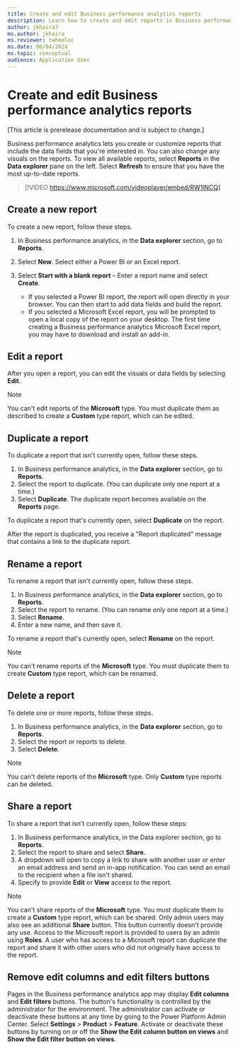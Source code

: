 ```yaml
---
title: Create and edit Business performance analytics reports
description: Learn how to create and edit reports in Business performance analytics, including outlines on duplicating, renaming, sharing, and deleting reports.
author: jkhaira7
ms.author: jkhaira 
ms.reviewer: twheeloc
ms.date: 06/04/2024
ms.topic: conceptual
audience: Application User
---
```


# Create and edit Business performance analytics reports

[This article is prerelease documentation and is subject to change.]

Business performance analytics lets you create or customize reports that include the data fields that you're interested in. You can also change any visuals on the reports. To view all available reports, select **Reports** in the **Data explorer** pane on the left. Select **Refresh** to ensure that you have the most up-to-date reports.

> [!VIDEO https://www.microsoft.com/videoplayer/embed/RW1lNCQ]


## Create a new report

To create a new report, follow these steps.

1. In Business performance analytics, in the **Data explorer** section, go to **Reports**.
2. Select **New**. Select either a Power BI or an Excel report.
3. Select **Start with a blank report** – Enter a report name and select **Create**.

    - If you selected a Power BI report, the report will open directly in your browser. You can then start to add data fields and build the report.
    - If you selected a Microsoft Excel report, you will be prompted to open a local copy of the report on your desktop. The first time creating a Business performance analytics Microsoft Excel report, you may have to download and install an add-in. 

## Edit a report

After you open a report, you can edit the visuals or data fields by selecting **Edit**.

>[!NOTE]
> You can't edit reports of the **Microsoft** type. You must duplicate them as described to create a **Custom** type report, which can be edited.

## Duplicate a report

To duplicate a report that isn't currently open, follow these steps.

1. In Business performance analytics, in the **Data explorer** section, go to **Reports**.
2. Select the report to duplicate. (You can duplicate only one report at a time.)
3. Select **Duplicate**. The duplicate report becomes available on the **Reports** page. 

To duplicate a report that's currently open, select **Duplicate** on the report.

After the report is duplicated, you receive a "Report duplicated" message that contains a link to the duplicate report.

## Rename a report

To rename a report that isn't currently open, follow these steps.

1. In Business performance analytics, in the **Data explorer** section, go to **Reports**.
2. Select the report to rename. (You can rename only one report at a time.)
3. Select **Rename**.
4. Enter a new name, and then save it.

To rename a report that's currently open, select **Rename** on the report.

>[!NOTE]
> You can't rename reports of the **Microsoft** type. You must duplicate them to create **Custom** type report, which can be renamed.

## Delete a report

To delete one or more reports, follow these steps.

1. In Business performance analytics, in the **Data explorer** section, go to **Reports**.
2. Select the report or reports to delete.
3. Select **Delete**.

>[!NOTE]
> You can't delete reports of the **Microsoft** type. Only **Custom** type reports can be deleted.

## Share a report
To share a report that isn't currently open, follow these steps:
1. In Business performance analytics, in the Data explorer section, go to **Reports**.
2. Select the report to share and select **Share**.
3. A dropdown will open to copy a link to share with another user or enter an email address and send an in-app notification. You can send an email to the recipient when a file isn't shared.
4. Specify to provide **Edit** or **View** access to the report. 

>[!NOTE]
> You can't share reports of the **Microsoft** type. You must duplicate them to create a **Custom** type report, which can be shared.
> Only admin users may also see an additional **Share** button. This button currently doesn't provide any use.
> Access to the Microsoft report is provided to users by an admin using **Roles**. A user who has access to a Microsoft report can duplicate the report and share it with other users who did not originally have access to the report.

## Remove edit columns and edit filters buttons

Pages in the Business performance analytics app may display **Edit columns** and **Edit filters** buttons. The button's functionality is controlled by the administrator for the environment. The administrator can activate or deactivate these buttons at any time by going to the Power Platform Admin Center. Select **Settings** > **Product** > **Feature**. Activate or deactivate these buttons by turning on or off the **Show the Edit column button on views** and **Show the Edit filter button on views**. 
